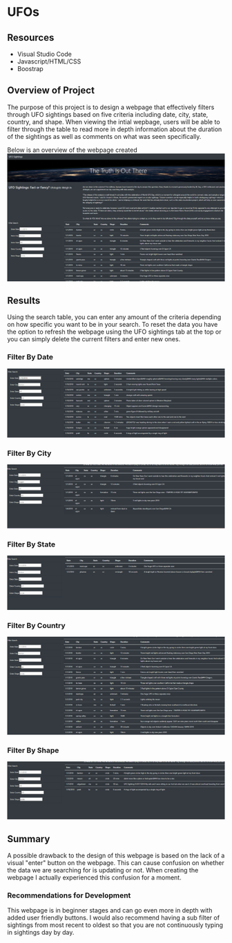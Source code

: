 # UFOs
## Resources
  - Visual Studio Code
  - Javascript/HTML/CSS
  - Boostrap

## Overview of Project

The purpose of this project is to design a webpage that effectively filters through UFO sightings based on five criteria including date, city, state, country, and shape. When viewing the intial wepbage, users will be able to filter through the table to read more in depth information about the duration of the sightings as well as comments on what was seen specifically.

Below is an overview of the webpage created
![UFO](https://github.com/rhiandoy/UFOs/blob/23105e9bac94eb272e87f1493953628fb6189e65/static/images/website.png)

## Results

Using the search table, you can enter any amount of the criteria depending on how specific you want to be in your search. To reset the data you have the option to refresh the webpage using the UFO sightings tab at the top or you can simply delete the current filters and enter new ones.
### Filter By Date
![date](https://github.com/rhiandoy/UFOs/blob/23105e9bac94eb272e87f1493953628fb6189e65/static/images/date_filter.png)
### Filter By City
![City](https://github.com/rhiandoy/UFOs/blob/23105e9bac94eb272e87f1493953628fb6189e65/static/images/filter_city.png)
### Filter By State
![State](https://github.com/rhiandoy/UFOs/blob/23105e9bac94eb272e87f1493953628fb6189e65/static/images/filter_state.png)
### Filter By Country
![Country](https://github.com/rhiandoy/UFOs/blob/23105e9bac94eb272e87f1493953628fb6189e65/static/images/filter_country.png)
### Filter By Shape
![Shape](https://github.com/rhiandoy/UFOs/blob/23105e9bac94eb272e87f1493953628fb6189e65/static/images/filter_shape.png)

## Summary

A possible drawback to the design of this webpage is based on the lack of a visual "enter" button on the webpage. This can cause confusion on whether the data we are searching for is updating or not. When creating the webpage I actually experienced this confusion for a moment.

### Recommendations for Development

This webpage is in beginner stages and can go even more in depth with added user friendly buttons. I would also recommend having a sub filter of sightings from most recent to oldest so that you are not continuously typing in sightings day by day.
